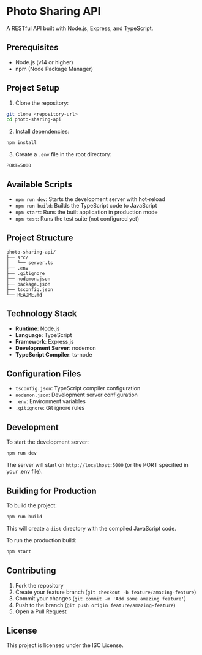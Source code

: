 # Photo Sharing API

A RESTful API built with Node.js, Express, and TypeScript.

## Prerequisites

- Node.js (v14 or higher)
- npm (Node Package Manager)

## Project Setup

1. Clone the repository:

```bash
git clone <repository-url>
cd photo-sharing-api
```

2. Install dependencies:

```bash
npm install
```

3. Create a `.env` file in the root directory:

```plaintext
PORT=5000
```

## Available Scripts

- `npm run dev`: Starts the development server with hot-reload
- `npm run build`: Builds the TypeScript code to JavaScript
- `npm start`: Runs the built application in production mode
- `npm test`: Runs the test suite (not configured yet)

## Project Structure

```
photo-sharing-api/
├── src/
│   └── server.ts
├── .env
├── .gitignore
├── nodemon.json
├── package.json
├── tsconfig.json
└── README.md
```

## Technology Stack

- **Runtime**: Node.js
- **Language**: TypeScript
- **Framework**: Express.js
- **Development Server**: nodemon
- **TypeScript Compiler**: ts-node

## Configuration Files

- `tsconfig.json`: TypeScript compiler configuration
- `nodemon.json`: Development server configuration
- `.env`: Environment variables
- `.gitignore`: Git ignore rules

## Development

To start the development server:

```bash
npm run dev
```

The server will start on `http://localhost:5000` (or the PORT specified in your .env file).

## Building for Production

To build the project:

```bash
npm run build
```

This will create a `dist` directory with the compiled JavaScript code.

To run the production build:

```bash
npm start
```

## Contributing

1. Fork the repository
2. Create your feature branch (`git checkout -b feature/amazing-feature`)
3. Commit your changes (`git commit -m 'Add some amazing feature'`)
4. Push to the branch (`git push origin feature/amazing-feature`)
5. Open a Pull Request

## License

This project is licensed under the ISC License.
